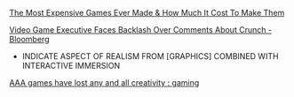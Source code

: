 
[The Most Expensive Games Ever Made & How Much It Cost To Make Them](https://gamerant.com/most-expensive-games-ever-made-total-cost/#watch-dogs---68m)

[Video Game Executive Faces Backlash Over Comments About Crunch - Bloomberg](https://www.bloomberg.com/news/newsletters/2022-09-09/video-game-executive-faces-backlash-over-comments-about-crunch)
- INDICATE ASPECT OF REALISM FROM [GRAPHICS] COMBINED WITH INTERACTIVE IMMERSION

[AAA games have lost any and all creativity : gaming](https://old.reddit.com/r/gaming/comments/1e1u9zi/aaa_games_have_lost_any_and_all_creativity/)
